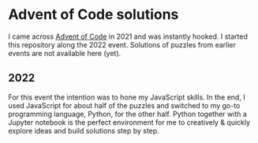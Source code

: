 # Advent of Code solutions 

I came across [Advent of Code](https://adventofcode.com) in 2021 and was instantly hooked.
I started this repository along the 2022 event. Solutions of puzzles from earlier events are not available here (yet).

## 2022
For this event the intention was to hone my JavaScript skills. In the end, I used JavaScript for about half
of the puzzles and switched to my go-to programming language, Python, for the other half. Python together
with a Jupyter notebook is the perfect environment for me to creatively & quickly explore ideas and build
solutions step by step.
